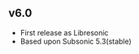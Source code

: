 <!--
# CHANGELOG.md
# Libresonic/libresonic
# -->

v6.0
----

  * First release as Libresonic
  * Based upon Subsonic 5.3(stable)
